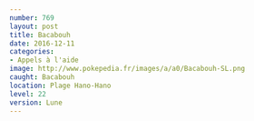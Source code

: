 ```yaml
---
number: 769
layout: post
title: Bacabouh
date: 2016-12-11
categories:
- Appels à l'aide
image: http://www.pokepedia.fr/images/a/a0/Bacabouh-SL.png
caught: Bacabouh
location: Plage Hano-Hano
level: 22
version: Lune
---
```

